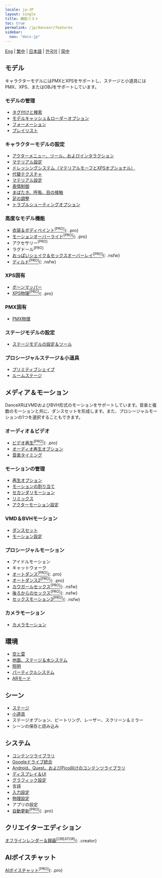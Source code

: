 ```yaml
---
locale: ja-JP
layout: single
title: 機能リスト
toc: true
permalink: /jp/dancexr/features
sidebar:
  nav: "docs-jp"
---
```

[Eng](/dancexr/features) | [繁中](/tw/dancexr/features) | [日本語](/jp/dancexr/features) | [한국어](/kr/dancexr/features) | [简中](/zh/dancexr/features)

## モデル
キャラクターモデルにはPMXとXPSをサポートし、ステージと小道具にはPMX、XPS、またはOBJをサポートしています。

### モデルの管理
* [タグ付けと検索](features/tagging)
* [モデルキャッシュ＆ローダーオプション](features/loader_options)
* [フォーメーション](features/formation)
* [プレイリスト](features/actor_playlist)


### キャラクターモデルの設定
* [アクターメニュー、ツール、およびインタラクション](features/actor_tools)
* [マテリアル設定](features/material_settings)
* [ドレッシングシステム（マテリアルモーフとXPSオプショナル）](features/optionals)
* [代替テクスチャ](features/alternative_textures)
* [マテリアル設定](features/material_settings)
* [表情制御](features/facial_control)
* [まばたき、呼吸、目の接触](features/eyecontact)
* [足の調整](features/feet_adjustments)
* [トラブルシューティングオプション](features/troubleshooting_options)


### 高度なモデル機能
* [衣装＆ボディペイント<sup>[PRO]</sup>](features/outfit_body_paint){: .pro}
* [モーションオーバーライド<sup>[PRO]</sup>](features/motion_override){: .pro}
* アクセサリー<sup>[PRO]</sup>
* ラグドール<sup>[PRO]</sup>
* [おっぱいシェイク＆セックスオーバーレイ<sup>[PRO]</sup>](features/boob_shake_sex_overlay){: .nsfw}
* [ディルド<sup>[PRO]</sup>](features/dildo){: .nsfw}


### XPS固有
* [ボーンマッパー](features/bone_mapper.md)
* [XPS物理<sup>[PRO]</sup>](features/xps_physics){: .pro}


### PMX固有
* [PMX物理](features/pmx_physics)


### ステージモデルの設定
* [ステージモデルの設定＆ツール](features/stages)

### プロシージャルステージ＆小道具
* [プリミティブシェイプ](features/primitive_shapes)
* [ルームステージ](features/room_stage)


## メディア＆モーション
DanceXRはVMDおよびBVH形式のモーションをサポートしています。音楽と複数のモーションと共に、ダンスセットを形成します。また、プロシージャルモーションの1つを選択することもできます。

### オーディオ＆ビデオ
* [ビデオ再生<sup>[PRO]</sup>](features/video_playback){: .pro}
* [オーディオ再生オプション](features/audio_options)
* [音楽タイミング](features/music_timing)

### モーションの管理
* [再生オプション](features/playback_options)
* [モーションの割り当て](features/assign_motion)
* [セカンダリモーション](features/secondary_motion)
* [リミックス](features/remix)
* [アクターモーション設定](features/actor_motion_settings)


### VMD＆BVHモーション
* [ダンスセット](features/dance_set)
* [モーション設定](features/motion_settings)


### プロシージャルモーション
* アイドルモーション
* キャットウォーク
* [オートダンス<sup>[PRO]</sup>](features/autodance){: .pro}
* [オートダンス2<sup>[PRO]</sup>](features/autodance2){: .pro}
* [カウガールセックス<sup>[PRO]</sup>](features/scg_motion){: .nsfw}
* [後ろからのセックス<sup>[PRO]</sup>](features/sfb_motion){: .nsfw}
* [セックスモーション3<sup>[PRO]</sup>](features/sm3_motion){: .nsfw}


### カメラモーション
* [カメラモーション](features/camera)


## 環境
* [空と雲](features/skymap)
* [地面、ステージ＆水システム](features/ground)
* [照明](features/lighting)
* [パーティクルシステム](features/particles)
* [ARモード](features/ar_mode)


## シーン
* [ステージ](features/stages)
* [小道具](features/props)
* ステージオプション、ビートリング、レーザー、スクリーン＆ミラー
* シーンの保存と読み込み


## システム
* [コンテンツライブラリ](preparecontent)
* [Googleドライブ統合](features/googledrive)
* [Android、Quest、およびPico向けのコンテンツライブラリ](content_android_quest)
* [ディスプレイ＆UI](features/display_settings)
* [グラフィック設定](features/graphics)
* 言語
* [入力設定](features/controls)
* [物理設定](features/system_physics)
* アプリの設定
* [自動更新<sup>[PRO]</sup>](features/autoupdate){: .pro}


## クリエイターエディション
[オフラインレンダー＆録画<sup>[CREATOR]</sup>](creator.md){: .creator}


## AIボイスチャット
[AIボイスチャット<sup>[PRO]</sup>](ai_chat){: .pro}